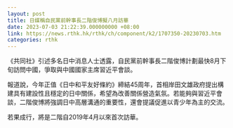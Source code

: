 ```yaml
---
layout: post
title: 日媒稱自民黨前幹事長二階俊博擬八月訪華
date: 2023-07-03 21:22:39.000000000 +08:00
link: https://news.rthk.hk/rthk/ch/component/k2/1707350-20230703.htm
categories: rthk
---
```


《共同社》引述多名日中消息人士透露，自民黨前幹事長二階俊博計劃最快8月下旬訪問中國，爭取與中國國家主席習近平會談。

報道說，今年正值《日中和平友好條約》締結45周年，首相岸田文雄政府提出構建具有建設性且穩定的日中關係，希望為改善關係營造氣氛。若能夠與習近平會談，二階俊博將強調日中高層溝通的重要性，還會提議促進以青少年為主的交流。

若果成行，將是二階自2019年4月以來首次訪華。
